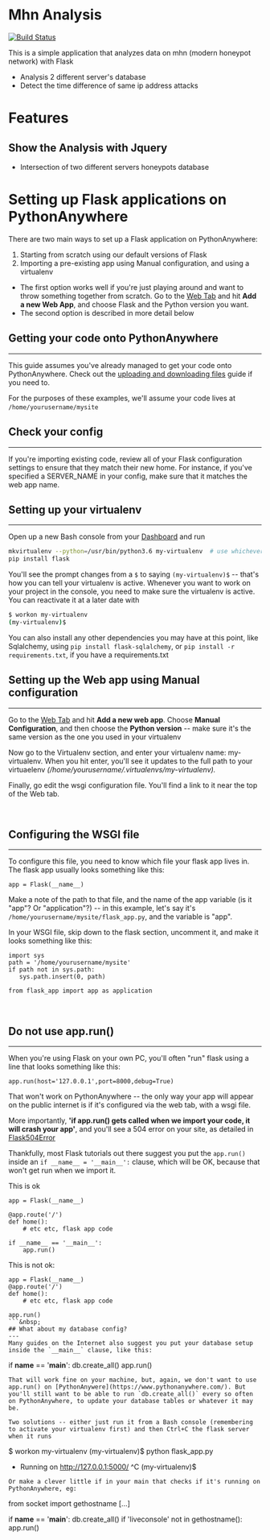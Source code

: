 # Mhn Analysis

[![Build Status](https://travis-ci.org/joemccann/dillinger.svg?branch=master)](https://github.com/omerfarukbaysal/mhnanalysis)

This is a simple application that analyzes data on mhn (modern honeypot network) with Flask

  - Analysis 2 different server's database
  - Detect the time difference of same ip address attacks
&nbsp;
# Features
## Show the Analysis with Jquery

  - Intersection of two different servers honeypots database
&nbsp;
&nbsp;
# Setting up Flask applications on PythonAnywhere

There are two main ways to set up a Flask application on PythonAnywhere:

  1. Starting from scratch using our default versions of Flask
  2. Importing a pre-existing app using Manual configuration, and using a virtualenv

  - The first option works well if you're just playing around and want to throw something together from scratch. Go to the [Web Tab](https://www.pythonanywhere.com/web_app_setup) and hit **Add a new Web App**, and choose Flask and the Python version you want.
  - The second option is described in more detail below
&nbsp;
## Getting your code onto PythonAnywhere
---
This guide assumes you've already managed to get your code onto PythonAnywhere. Check out the [uploading and downloading files](https://help.pythonanywhere.com/pages/UploadingAndDownloadingFiles) guide if you need to.

For the purposes of these examples, we'll assume your code lives at `/home/yourusername/mysite`
&nbsp;
## Check your config
---

If you're importing existing code, review all of your Flask configuration settings to ensure that they match their new home. For instance, if you've specified a SERVER_NAME in your config, make sure that it matches the web app name.
&nbsp;
## Setting up your virtualenv
---
Open up a new Bash console from your [Dashboard](https://www.pythonanywhere.com/consoles) and run
```bash
mkvirtualenv --python=/usr/bin/python3.6 my-virtualenv  # use whichever python version you prefer
pip install flask
```
You'll see the prompt changes from a `$` to saying `(my-virtualenv)$` -- that's how you can tell your virtualenv is active. Whenever you want to work on your project in the console, you need to make sure the virtualenv is active. You can reactivate it at a later date with
```bash
$ workon my-virtualenv
(my-virtualenv)$
```
You can also install any other dependencies you may have at this point, like Sqlalchemy, using `pip install flask-sqlalchemy`, or `pip install -r requirements.txt`, if you have a requirements.txt
&nbsp;
## Setting up the Web app using Manual configuration
---
Go to the [Web Tab](https://www.pythonanywhere.com/web_app_setup) and hit **Add a new web app**. Choose **Manual Configuration**, and then choose the **Python version** -- make sure it's the same version as the one you used in your virtualenv

Now go to the Virtualenv section, and enter your virtualenv name: my-virtualenv. When you hit enter, you'll see it updates to the full path to your virtuaelenv *(/home/yourusername/.virtualenvs/my-virtualenv).*

Finally, go edit the wsgi configuration file. You'll find a link to it near the top of the Web tab.

&nbsp;
## Configuring the WSGI file
---
To configure this file, you need to know which file your flask app lives in. The flask app usually looks something like this:

```
app = Flask(__name__)
```

Make a note of the path to that file, and the name of the app variable (is it "app"? Or "application"?) -- in this example, let's say it's `/home/yourusername/mysite/flask_app.py`, and the variable is "app".

In your WSGI file, skip down to the flask section, uncomment it, and make it looks something like this:

```
import sys
path = '/home/yourusername/mysite'
if path not in sys.path:
   sys.path.insert(0, path)

from flask_app import app as application
```
&nbsp;
## Do not use app.run()
---
When you're using Flask on your own PC, you'll often "run" flask using a line that looks something like this:
```
app.run(host='127.0.0.1',port=8000,debug=True)
```

That won't work on PythonAnywhere -- the only way your app will appear on the public internet is if it's configured via the web tab, with a wsgi file.

More importantly, **'if app.run() gets called when we import your code, it will crash your app'**, and you'll see a 504 error on your site, as detailed in [Flask504Error](https://help.pythonanywhere.com/pages/Flask504Error)

Thankfully, most Flask tutorials out there suggest you put the `app.run()` inside an `if __name__ = '__main__':` clause, which will be OK, because that won't get run when we import it.

This is ok
```
app = Flask(__name__)

@app.route('/')
def home():
    # etc etc, flask app code

if __name__ == '__main__':
    app.run()
```
This is not ok:
```
app = Flask(__name__)
@app.route('/')
def home():
    # etc etc, flask app code

app.run()
```&nbsp;
## What about my database config?
---
Many guides on the Internet also suggest you put your database setup inside the `__main__` clause, like this:
```
if __name__ == '__main__':
    db.create_all()
    app.run()
```
That will work fine on your machine, but, again, we don't want to use app.run() on [PythonAnywere](https://www.pythonanywhere.com/). But you'll still want to be able to run `db.create_all()` every so often on PythonAnywhere, to update your database tables or whatever it may be.

Two solutions -- either just run it from a Bash console (remembering to activate your virtualenv first) and then Ctrl+C the flask server when it runs
```
$ workon my-virtualenv
(my-virtualenv)$ python flask_app.py
 * Running on http://127.0.0.1:5000/
^C
(my-virtualenv)$
```
Or make a clever little if in your main that checks if it's running on PythonAnywhere, eg:
```
from socket import gethostname
[...]

if __name__ == '__main__':
    db.create_all()
    if 'liveconsole' not in gethostname():
        app.run()
```
